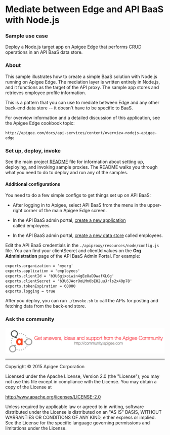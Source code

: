 # Mediate between Edge and API BaaS with Node.js

### Sample use case

Deploy a Node.js target app on Apigee Edge that performs CRUD operations in an API BaaS data store. 

### About

This sample illustrates how to create a simple BaaS solution with Node.js running on Apigee Edge. The mediation layer is written entirely in Node.js, and it functions as the target of the API proxy. The sample app stores and retrieves employee profile information. 

This is a pattern that you can use to mediate between Edge and any other back-end data store -- it doesn't have to be specific to BaaS. 

For overview information and a detailed discussion of this application, see
the Apigee Edge cookbook topic: 

	http://apigee.com/docs/api-services/content/overview-nodejs-apigee-edge


### Set up, deploy, invoke

See the main project [README](../../README.md) file for information about setting up, deploying, and invoking sample proxies. The README walks you through what you need to do to deploy and run any of the samples. 

#### Additional configurations

You need to do a few simple configs to get things set up on API BaaS:

* After logging in to Apigee, select API BaaS from the menu in the upper-right corner of the main Apigee Edge screen. 

* In the API BaaS admin portal, [create a new application](http://apigee.com/docs/api-services/cookbook/building-baas-service-nodejs) called employees. 

* In the API BaaS admin portal, [create a new data store](http://apigee.com/docs/app-services/content/creating-collections) called employees. 

Edit the API BaaS credentials in the `./apiproxy/resources/node/config.js` file. You can find your clientSecret and clientId values on the **Org Administration** page of the API BaaS Admin Portal. For example: 

  ```
  exports.organization = 'myorg'
  exports.application = 'employees'
  exports.clientId = 'b3U6gjxoiwin4gEeOaDDwafXLGg'
  exports.clientSecret = 'b3U6JAorOoLMn0bE02uuJrls2x40p78'
  exports.tokenExpiration = 60000
  exports.logging = true
  ```
   
   
After you deploy, you can run `./invoke.sh` to call the APIs for posting and fetching data from the back-end store. 


### Ask the community

[![alt text](../../images/apigee-community.png "Apigee Community is a great place to ask questions and find answers about developing API proxies. ")](https://community.apigee.com?via=github)

---

Copyright © 2015 Apigee Corporation

Licensed under the Apache License, Version 2.0 (the "License"); you may not use
this file except in compliance with the License. You may obtain a copy
of the License at

http://www.apache.org/licenses/LICENSE-2.0

Unless required by applicable law or agreed to in writing, software
distributed under the License is distributed on an "AS IS" BASIS,
WITHOUT WARRANTIES OR CONDITIONS OF ANY KIND, either express or implied.
See the License for the specific language governing permissions and
limitations under the License.
